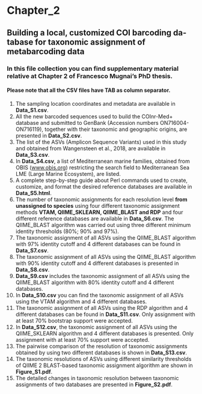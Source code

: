 # Chapter_2
## Building a local, customized COI barcoding da-tabase for taxonomic assignment of metabarcoding data
### In this file collection you can find supplementary material relative at Chapter 2 of Francesco Mugnai’s PhD thesis.
#### Please note that all the CSV files have TAB as column separator.
1. The sampling location coordinates and metadata are available in **Data_S1.csv**.
2. All the new barcoded sequences used to build the COInr-Med+ database and submitted to GenBank (Accession numbers ON716004-ON716119), together with their taxonomic and geographic origins, are presented in **Data_S2.csv**.
3. The list of the ASVs (Amplicon Sequence Variants) used in this study and obtained from Wangensteen et al., 2018, are available in **Data_S3.csv**.
4. In **Data_S4.csv**, a list of Mediterranean marine families, obtained from OBIS (www.obis.org) restricting the search field to Mediterranean Sea LME (Large Marine Ecosystem), are listed.
5. A complete step-by-step guide about Perl commands used to create, customize, and format the desired reference databases are available in **Data_S5.html**.
6. The number of taxonomic assignments for each resolution level **from unassigned to species** using four different taxonomic assignment methods **VTAM, QIIME_SKLEARN, QIIME_BLAST and RDP** and four different reference databases are available in **Data_S6.csv**. The QIIME_BLAST algorithm was carried out using three different minimum identity thresholds (80%; 90% and 97%).
7. The taxonomic assignment of all ASVs using the QIIME_BLAST algorithm with 97% identity cutoff and 4 different databases can be found in **Data_S7.csv**.
8. The taxonomic assignment of all ASVs using the QIIME_BLAST algorithm with 90% identity cutoff and 4 different databases is presented in **Data_S8.csv**.
9. **Data_S9.csv** includes the taxonomic assignment of all ASVs using the QIIME_BLAST algorithm with 80% identity cutoff and 4 different databases.
10. In **Data_S10.csv** you can find the taxonomic assignment of all ASVs using the VTAM algorithm and 4 different databases.
11. The taxonomic assignment of all ASVs using the RDP algorithm and 4 different databases can be found in **Data_S11.csv**. Only assignment with at least 70% bootstrap support were accepted.
12. In **Data_S12.csv**, the taxonomic assignment of all ASVs using the QIIME_SKLEARN algorithm and 4 different databases is presented. Only assignment with at least 70% support were accepted.
13. The pairwise comparison of the resolution of taxonomic assignments obtained by using two different databases is shown in **Data_S13.csv**.
14. The taxonomic resolutions of ASVs using different similarity thresholds of QIIME 2 BLAST-based taxonomic assignment algorithm are shown in **Figure_S1.pdf**.
15. The detailed changes in taxonomic resolution between taxonomic assignments of two databases are presented in  **Figure_S2.pdf**.
